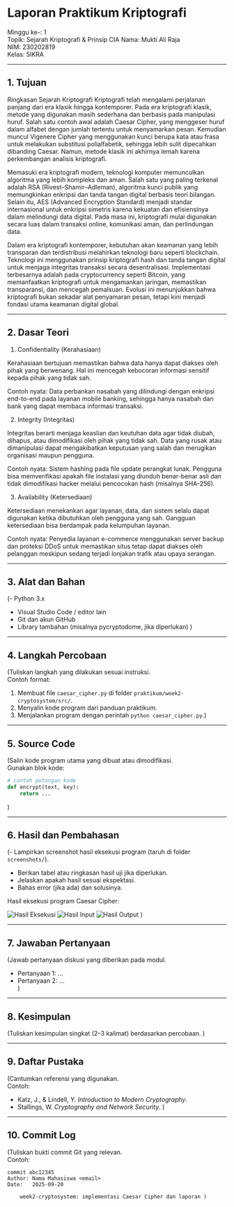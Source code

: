 # Laporan Praktikum Kriptografi
Minggu ke-: 1  
Topik: Sejarah Kriptografi & Prinsip CIA 
Nama: Mukti Ali Raja  
NIM: 230202819  
Kelas: 5IKRA 

---

## 1. Tujuan
Ringkasan Sejarah Kriptografi
Kriptografi telah mengalami perjalanan panjang dari era klasik hingga kontemporer. Pada era kriptografi klasik, metode yang digunakan masih sederhana dan berbasis pada manipulasi huruf. Salah satu contoh awal adalah Caesar Cipher, yang menggeser huruf dalam alfabet dengan jumlah tertentu untuk menyamarkan pesan. Kemudian muncul Vigenere Cipher yang menggunakan kunci berupa kata atau frasa untuk melakukan substitusi polialfabetik, sehingga lebih sulit dipecahkan dibanding Caesar. Namun, metode klasik ini akhirnya lemah karena perkembangan analisis kriptografi.

Memasuki era kriptografi modern, teknologi komputer memunculkan algoritma yang lebih kompleks dan aman. Salah satu yang paling terkenal adalah RSA (Rivest–Shamir–Adleman), algoritma kunci publik yang memungkinkan enkripsi dan tanda tangan digital berbasis teori bilangan. Selain itu, AES (Advanced Encryption Standard) menjadi standar internasional untuk enkripsi simetris karena kekuatan dan efisiensinya dalam melindungi data digital. Pada masa ini, kriptografi mulai digunakan secara luas dalam transaksi online, komunikasi aman, dan perlindungan data.

Dalam era kriptografi kontemporer, kebutuhan akan keamanan yang lebih transparan dan terdistribusi melahirkan teknologi baru seperti blockchain. Teknologi ini menggunakan prinsip kriptografi hash dan tanda tangan digital untuk menjaga integritas transaksi secara desentralisasi. Implementasi terbesarnya adalah pada cryptocurrency seperti Bitcoin, yang memanfaatkan kriptografi untuk mengamankan jaringan, memastikan transparansi, dan mencegah pemalsuan. Evolusi ini menunjukkan bahwa kriptografi bukan sekadar alat penyamaran pesan, tetapi kini menjadi fondasi utama keamanan digital global.

---

## 2. Dasar Teori
1. Confidentiality (Kerahasiaan)

Kerahasiaan bertujuan memastikan bahwa data hanya dapat diakses oleh pihak yang berwenang. Hal ini mencegah kebocoran informasi sensitif kepada pihak yang tidak sah.

Contoh nyata: Data perbankan nasabah yang dilindungi dengan enkripsi end-to-end pada layanan mobile banking, sehingga hanya nasabah dan bank yang dapat membaca informasi transaksi.

2. Integrity (Integritas)

Integritas berarti menjaga keaslian dan keutuhan data agar tidak diubah, dihapus, atau dimodifikasi oleh pihak yang tidak sah. Data yang rusak atau dimanipulasi dapat mengakibatkan keputusan yang salah dan merugikan organisasi maupun pengguna.

Contoh nyata: Sistem hashing pada file update perangkat lunak. Pengguna bisa memverifikasi apakah file instalasi yang diunduh benar-benar asli dan tidak dimodifikasi hacker melalui pencocokan hash (misalnya SHA-256).

3. Availability (Ketersediaan)

Ketersediaan menekankan agar layanan, data, dan sistem selalu dapat digunakan ketika dibutuhkan oleh pengguna yang sah. Gangguan ketersediaan bisa berdampak pada kelumpuhan layanan.

Contoh nyata: Penyedia layanan e-commerce menggunakan server backup dan proteksi DDoS untuk memastikan situs tetap dapat diakses oleh pelanggan meskipun sedang terjadi lonjakan trafik atau upaya serangan.

---

## 3. Alat dan Bahan
(- Python 3.x  
- Visual Studio Code / editor lain  
- Git dan akun GitHub  
- Library tambahan (misalnya pycryptodome, jika diperlukan)  )

---

## 4. Langkah Percobaan
(Tuliskan langkah yang dilakukan sesuai instruksi.  
Contoh format:
1. Membuat file `caesar_cipher.py` di folder `praktikum/week2-cryptosystem/src/`.
2. Menyalin kode program dari panduan praktikum.
3. Menjalankan program dengan perintah `python caesar_cipher.py`.)

---

## 5. Source Code
(Salin kode program utama yang dibuat atau dimodifikasi.  
Gunakan blok kode:

```python
# contoh potongan kode
def encrypt(text, key):
    return ...
```
)

---

## 6. Hasil dan Pembahasan
(- Lampirkan screenshot hasil eksekusi program (taruh di folder `screenshots/`).  
- Berikan tabel atau ringkasan hasil uji jika diperlukan.  
- Jelaskan apakah hasil sesuai ekspektasi.  
- Bahas error (jika ada) dan solusinya. 

Hasil eksekusi program Caesar Cipher:

![Hasil Eksekusi](screenshots/output.png)
![Hasil Input](screenshots/input.png)
![Hasil Output](screenshots/output.png)
)

---

## 7. Jawaban Pertanyaan
(Jawab pertanyaan diskusi yang diberikan pada modul.  
- Pertanyaan 1: …  
- Pertanyaan 2: …  
)
---

## 8. Kesimpulan
(Tuliskan kesimpulan singkat (2–3 kalimat) berdasarkan percobaan.  )

---

## 9. Daftar Pustaka
(Cantumkan referensi yang digunakan.  
Contoh:  
- Katz, J., & Lindell, Y. *Introduction to Modern Cryptography*.  
- Stallings, W. *Cryptography and Network Security*.  )

---

## 10. Commit Log
(Tuliskan bukti commit Git yang relevan.  
Contoh:
```
commit abc12345
Author: Nama Mahasiswa <email>
Date:   2025-09-20

    week2-cryptosystem: implementasi Caesar Cipher dan laporan )
```
